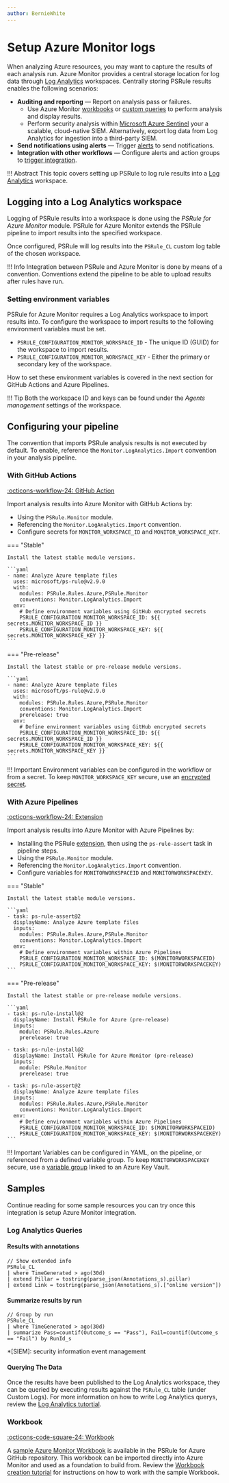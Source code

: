 ```yaml
---
author: BernieWhite
---
```


# Setup Azure Monitor logs

When analyzing Azure resources, you may want to capture the results of each analysis run.
Azure Monitor provides a central storage location for log data through [Log Analytics][1] workspaces.
Centrally storing PSRule results enables the following scenarios:

- **Auditing and reporting** &mdash; Report on analysis pass or failures.
  - Use Azure Monitor [workbooks][4] or [custom queries][3] to perform analysis and display results.
  - Perform security analysis within [Microsoft Azure Sentinel][2] your a scalable, cloud-native SIEM.
    Alternatively, export log data from Log Analytics for ingestion into a third-party SIEM.
- **Send notifications using alerts** &mdash; Trigger [alerts][5] to send notifications.
- **Integration with other workflows** &mdash; Configure alerts and action groups to [trigger integration][6].

!!! Abstract
    This topic covers setting up PSRule to log rule results into a [Log Analytics][1] workspace.

  [1]: https://docs.microsoft.com/azure/azure-monitor/logs/log-analytics-overview
  [2]: https://docs.microsoft.com/azure/sentinel/overview
  [3]: https://docs.microsoft.com/azure/azure-monitor/logs/queries
  [4]: https://docs.microsoft.com/azure/azure-monitor/visualize/workbooks-overview
  [5]: https://docs.microsoft.com/azure/azure-monitor/alerts/alerts-log
  [6]: https://docs.microsoft.com/azure/azure-monitor/alerts/alerts-common-schema-integrations

## Logging into a Log Analytics workspace

Logging of PSRule results into a workspace is done using the _PSRule for Azure Monitor_ module.
PSRule for Azure Monitor extends the PSRule pipeline to import results into the specified workspace.

Once configured, PSRule will log results into the `PSRule_CL` custom log table of the chosen workspace.

!!! Info
    Integration between PSRule and Azure Monitor is done by means of a convention.
    Conventions extend the pipeline to be able to upload results after rules have run.

### Setting environment variables

PSRule for Azure Monitor requires a Log Analytics workspace to import results into.
To configure the workspace to import results to the following environment variables must be set.

- `PSRULE_CONFIGURATION_MONITOR_WORKSPACE_ID` - The unique ID (GUID) for the workspace to import results.
- `PSRULE_CONFIGURATION_MONITOR_WORKSPACE_KEY` - Either the primary or secondary key of the workspace.

How to set these environment variables is covered in the next section for GitHub Actions and Azure Pipelines.

!!! Tip
    Both the workspace ID and keys can be found under the _Agents management_ settings of the workspace.

## Configuring your pipeline

The convention that imports PSRule analysis results is not executed by default.
To enable, reference the `Monitor.LogAnalytics.Import` convention in your analysis pipeline.

### With GitHub Actions

[:octicons-workflow-24: GitHub Action][7]

Import analysis results into Azure Monitor with GitHub Actions by:

- Using the `PSRule.Monitor` module.
- Referencing the `Monitor.LogAnalytics.Import` convention.
- Configure secrets for `MONITOR_WORKSPACE_ID` and `MONITOR_WORKSPACE_KEY`.

=== "Stable"

    Install the latest stable module versions.

    ```yaml
    - name: Analyze Azure template files
      uses: microsoft/ps-rule@v2.9.0
      with:
        modules: PSRule.Rules.Azure,PSRule.Monitor
        conventions: Monitor.LogAnalytics.Import
      env:
        # Define environment variables using GitHub encrypted secrets
        PSRULE_CONFIGURATION_MONITOR_WORKSPACE_ID: ${{ secrets.MONITOR_WORKSPACE_ID }}
        PSRULE_CONFIGURATION_MONITOR_WORKSPACE_KEY: ${{ secrets.MONITOR_WORKSPACE_KEY }}
    ```

=== "Pre-release"

    Install the latest stable or pre-release module versions.

    ```yaml
    - name: Analyze Azure template files
      uses: microsoft/ps-rule@v2.9.0
      with:
        modules: PSRule.Rules.Azure,PSRule.Monitor
        conventions: Monitor.LogAnalytics.Import
        prerelease: true
      env:
        # Define environment variables using GitHub encrypted secrets
        PSRULE_CONFIGURATION_MONITOR_WORKSPACE_ID: ${{ secrets.MONITOR_WORKSPACE_ID }}
        PSRULE_CONFIGURATION_MONITOR_WORKSPACE_KEY: ${{ secrets.MONITOR_WORKSPACE_KEY }}
    ```

!!! Important
    Environment variables can be configured in the workflow or from a secret.
    To keep `MONITOR_WORKSPACE_KEY` secure, use an [encrypted secret][8].

  [7]: https://github.com/marketplace/actions/psrule
  [8]: https://docs.github.com/actions/reference/encrypted-secrets

### With Azure Pipelines

[:octicons-workflow-24: Extension][9]

Import analysis results into Azure Monitor with Azure Pipelines by:

- Installing the PSRule [extension][9], then using the `ps-rule-assert` task in pipeline steps.
- Using the `PSRule.Monitor` module.
- Referencing the `Monitor.LogAnalytics.Import` convention.
- Configure variables for `MONITORWORKSPACEID` and `MONITORWORKSPACEKEY`.

=== "Stable"

    Install the latest stable module versions.

    ```yaml
    - task: ps-rule-assert@2
      displayName: Analyze Azure template files
      inputs:
        modules: PSRule.Rules.Azure,PSRule.Monitor
        conventions: Monitor.LogAnalytics.Import
      env:
        # Define environment variables within Azure Pipelines
        PSRULE_CONFIGURATION_MONITOR_WORKSPACE_ID: $(MONITORWORKSPACEID)
        PSRULE_CONFIGURATION_MONITOR_WORKSPACE_KEY: $(MONITORWORKSPACEKEY)
    ```

=== "Pre-release"

    Install the latest stable or pre-release module versions.

    ```yaml
    - task: ps-rule-install@2
      displayName: Install PSRule for Azure (pre-release)
      inputs:
        module: PSRule.Rules.Azure
        prerelease: true

    - task: ps-rule-install@2
      displayName: Install PSRule for Azure Monitor (pre-release)
      inputs:
        module: PSRule.Monitor
        prerelease: true

    - task: ps-rule-assert@2
      displayName: Analyze Azure template files
      inputs:
        modules: PSRule.Rules.Azure,PSRule.Monitor
        conventions: Monitor.LogAnalytics.Import
      env:
        # Define environment variables within Azure Pipelines
        PSRULE_CONFIGURATION_MONITOR_WORKSPACE_ID: $(MONITORWORKSPACEID)
        PSRULE_CONFIGURATION_MONITOR_WORKSPACE_KEY: $(MONITORWORKSPACEKEY)
    ```

!!! Important
    Variables can be configured in YAML, on the pipeline, or referenced from a defined variable group.
    To keep `MONITORWORKSPACEKEY` secure, use a [variable group][10] linked to an Azure Key Vault.

  [9]: https://marketplace.visualstudio.com/items?itemName=bewhite.ps-rule
  [10]: https://docs.microsoft.com/azure/devops/pipelines/library/variable-groups

## Samples

Continue reading for some sample resources you can try once this integration is setup Azure Monitor integration.

### Log Analytics Queries

#### Results with annotations

```kql title="Kusto"
// Show extended info
PSRule_CL
| where TimeGenerated > ago(30d)
| extend Pillar = tostring(parse_json(Annotations_s).pillar)
| extend Link = tostring(parse_json(Annotations_s).["online version"])
```

#### Summarize results by run

```kql title="Kusto"
// Group by run
PSRule_CL
| where TimeGenerated > ago(30d)
| summarize Pass=countif(Outcome_s == "Pass"), Fail=countif(Outcome_s  == "Fail") by RunId_s
```

*[SIEM]: security information event management

#### Querying The Data

Once the results have been published to the Log Analytics workspace, they can be queried by executing
results against the `PSRule_CL` table (under Custom Logs). For more information on how to write Log
Analytics querys, review the [Log Analytics tutortial][11].

  [11]: https://docs.microsoft.com/azure/azure-monitor/logs/log-analytics-tutorial

### Workbook

[:octicons-code-square-24: Workbook][13]

A [sample Azure Monitor Workbook][13] is available in the PSRule for Azure GitHub repository.
This workbook can be imported directly into Azure Monitor and used as a foundation to build from.
Review the [Workbook creation tutorial][12] for instructions on how to work with the sample Workbook.

  [12]: https://docs.microsoft.com/azure/azure-monitor/visualize/workbooks-create-workbook
  [13]: https://github.com/Azure/PSRule.Rules.Azure/blob/main/docs/setup/workbook.json
